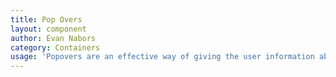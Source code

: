 ```yaml
---
title: Pop Overs
layout: component
author: Evan Nabors
category: Containers
usage: 'Popovers are an effective way of giving the user information about an element or the option to take action on an element, while keeping context and without having to leave the page entirely. Popovers are activated by a click, or automatically with page load (see the “Assistive” example). They can be dismissed by clicking on an “x” in the upper right-hand corner, by clicking on an action button within the popover, or by clicking anywhere outside of the popover. Popovers can be strictly informative, or they can prompt an action from the user. Popovers are the top layer of a page; they “float” above all other elements on a page and often include a drop shadow to convey this, although it is not required.'
---
```

